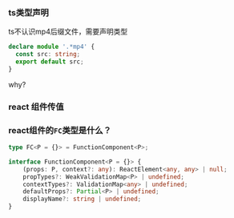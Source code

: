 ### ts类型声明

ts不认识mp4后缀文件，需要声明类型

~~~ts
declare module '.*mp4' {
  const src: string;
  export default src;
}
~~~

why?

### react 组件传值


### react组件的`FC`类型是什么？

~~~ts
type FC<P = {}> = FunctionComponent<P>;

interface FunctionComponent<P = {}> {
    (props: P, context?: any): ReactElement<any, any> | null;
    propTypes?: WeakValidationMap<P> | undefined;
    contextTypes?: ValidationMap<any> | undefined;
    defaultProps?: Partial<P> | undefined;
    displayName?: string | undefined;
}
~~~